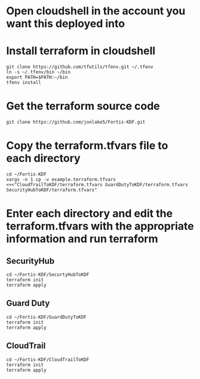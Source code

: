 # Open cloudshell in the account you want this deployed into

# Install terraform in cloudshell

```
git clone https://github.com/tfutils/tfenv.git ~/.tfenv
ln -s ~/.tfenv/bin ~/bin
export PATH=$PATH:~/bin
tfenv install
```

# Get the terraform source code

```
git clone https://github.com/jonlake5/Fortis-KDF.git
```

# Copy the terraform.tfvars file to each directory

```
cd ~/Fortis-KDF
xargs -n 1 cp -v example.terraform.tfvars <<<"CloudTrailToKDF/terraform.tfvars GuardDutyToKDF/terraform.tfvars SecurityHubToKDF/terraform.tfvars"
```

# Enter each directory and edit the terraform.tfvars with the appropriate information and run terraform

## SecurityHub

```
cd ~/Fortis-KDF/SecurtyHubToKDF
terraform init
terraform apply
```

## Guard Duty

```
cd ~/Fortis-KDF/GuardDutyToKDF
terraform init
terraform apply
```

## CloudTrail

```
cd ~/Fortis-KDF/CloudTrailToKDF
terraform init
terraform apply
```
